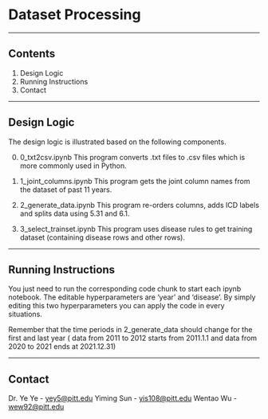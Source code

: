 # Dataset Processing



----
## Contents
1. Design Logic
2. Running Instructions
3. Contact



----
## Design Logic
The design logic is illustrated based on the following components. 

0. 0_txt2csv.ipynb
    This program converts .txt files to .csv files which is more commonly used in Python.
    
1. 1_joint_columns.ipynb
    This program gets the joint column names from the dataset of past 11 years.

2. 2_generate_data.ipynb
    This program re-orders columns, adds ICD labels and splits data using 5.31 and 6.1.

3. 3_select_trainset.ipynb
    This program uses disease rules to get training dataset (containing disease rows and other rows).

    


----
## Running Instructions

You just need to run the corresponding code chunk to start each ipynb notebook. The editable hyperparameters are ‘year’ and ‘disease’. By simply editing this two hyperparameters you can apply the code in every situations. 

Remember that the time periods in 2_generate_data should change for the first and last year ( data from 2011 to 2012 starts from 2011.1.1 and data from 2020 to 2021 ends at 2021.12.31) 

 

----
## Contact

Dr. Ye Ye - yey5@pitt.edu
Yiming Sun - yis108@pitt.edu
Wentao Wu - wew92@pitt.edu
